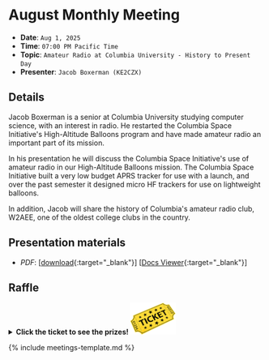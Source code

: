 # August Monthly Meeting

* **Date**: `Aug 1, 2025`
* **Time**: `07:00 PM Pacific Time`
* **Topic**: `Amateur Radio at Columbia University - History to Present Day`
* **Presenter**: `Jacob Boxerman (KE2CZX)`

## Details

Jacob Boxerman is a senior at Columbia University studying computer science, with an interest in radio. He restarted the Columbia Space Initiative's High-Altitude Balloons program and have made amateur radio an important part of its mission.

In his presentation he will discuss the Columbia Space Initiative's use of amateur radio in our High-Altitude Balloons mission. The Columbia Space Initiative built a very low budget APRS tracker for use with a launch, and over the past semester it designed micro HF trackers for use on lightweight balloons.

In addition, Jacob will share the history of Columbia's amateur radio club, W2AEE, one of the oldest college clubs in the country.

## Presentation materials

* *PDF*: [[download](https://github.com/PAARA-org/paara.org-attachments/blob/main/meetings/2025/202508_Amateur_Radio_at_Columbia_University.pdf?raw=true){:target="_blank"}] [[Docs Viewer](https://docs.google.com/viewer?url=https://github.com/PAARA-org/paara.org-attachments/blob/main/meetings/2025/202508_Amateur_Radio_at_Columbia_University.pdf?raw=true){:target="_blank"}]

## Raffle

<details>
  <summary><b>Click the ticket to see the prizes! <img src="/images/raffle-ticket.png" alt="raffle-ticket" width="90"></b></summary>
  <table>
    <tr>
        <th>1st prize</th>
        <th>2nd prize</th>
        <th>3rd prize</th>
        <th>4th prize</th>
        <th>5th prize</th>
    </tr>
    <tr>
        <td><img src="/meetings/2025/raffle/202508-1.png" alt="image"></td>
        <td><img src="/meetings/2025/raffle/202508-2.png" alt="image"></td>
        <td><img src="/meetings/2025/raffle/202508-3.png" alt="image"></td>
        <td><img src="/meetings/2025/raffle/202508-4.png" alt="image"></td>
        <td><img src="/meetings/2025/raffle/202508-5.png" alt="image"></td>
    </tr>
    <tr>
        <td>ZEEWII DSO3D122CH 120MHz Oscilloscope</td>
        <td>USB Cable Tester with 2.4" Color Screen</td>
        <td>DC Pry Bar Multitool with Bi-Directional Ratchet</td>
        <td>220 MHz J-Pole Antenna</td>
        <td>DTAPE Laser Distance Meter</td>
    </tr>
  </table>  
</details>

{% include meetings-template.md %}

